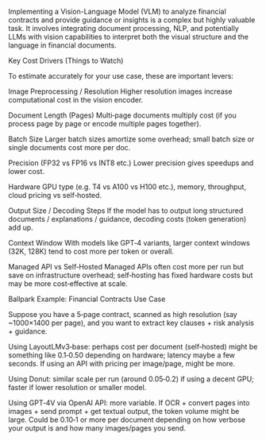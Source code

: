 Implementing a Vision-Language Model (VLM) to analyze financial contracts and provide guidance or insights is a complex but highly valuable task. It involves integrating document processing, NLP, and potentially LLMs with vision capabilities to interpret both the visual structure and the language in financial documents.

Key Cost Drivers (Things to Watch)

To estimate accurately for your use case, these are important levers:

Image Preprocessing / Resolution
Higher resolution images increase computational cost in the vision encoder.

Document Length (Pages)
Multi‑page documents multiply cost (if you process page by page or encode multiple pages together).

Batch Size
Larger batch sizes amortize some overhead; small batch size or single documents cost more per doc.

Precision (FP32 vs FP16 vs INT8 etc.)
Lower precision gives speedups and lower cost.

Hardware
GPU type (e.g. T4 vs A100 vs H100 etc.), memory, throughput, cloud pricing vs self‑hosted.

Output Size / Decoding Steps
If the model has to output long structured documents / explanations / guidance, decoding costs (token generation) add up.

Context Window
With models like GPT‑4 variants, larger context windows (32K, 128K) tend to cost more per token or overall.

Managed API vs Self‑Hosted
Managed APIs often cost more per run but save on infrastructure overhead; self‑hosting has fixed hardware costs but may be more cost‑effective at scale.

Ballpark Example: Financial Contracts Use Case

Suppose you have a 5‑page contract, scanned as high resolution (say ~1000×1400 per page), and you want to extract key clauses + risk analysis + guidance.

Using LayoutLMv3‑base: perhaps cost per document (self‑hosted) might be something like $0.1‑$0.50 depending on hardware; latency maybe a few seconds. If using an API with pricing per image/page, might be more.

Using Donut: similar scale per run (around $0.05‑$0.2) if using a decent GPU; faster if lower resolution or smaller model.

Using GPT‑4V via OpenAI API: more variable. If OCR + convert pages into images + send prompt + get textual output, the token volume might be large. Could be $0.10‑$1 or more per document depending on how verbose your output is and how many images/pages you send.
